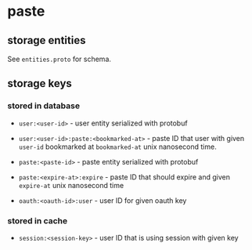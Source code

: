 # paste


## storage entities

See `entities.proto` for schema.

## storage keys

### stored in database

* `user:<user-id>` - user entity serialized with protobuf
* `user:<user-id>:paste:<bookmarked-at>` - paste ID that user with given `user-id` bookmarked at `bookmarked-at` unix nanosecond time.

* `paste:<paste-id>` - paste entity serialized with protobuf
* `paste:<expire-at>:expire` - paste ID that should expire and given `expire-at` unix nanosecond time

* `oauth:<oauth-id>:user` - user ID for given oauth key


### stored in cache

* `session:<session-key>` - user ID that is using session with given key
